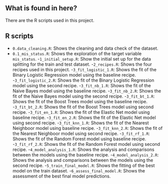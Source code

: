 ## What is found in here?
There are the R scripts used in this project.

## R scripts
- `0.data_cleaning.R`: Shows the cleaning and data check of the dataset.
- `0.1_mis_status.R`: Shows the exploration of the target variable `mis_status`.
-`1_initial_setup.R`: Show the initial set up for the data splitting for the train and test dataset.
-`2_recipes.R`: Shows the four recipes used in this project.
-`3_fit_logistic_1.R`: Shows the fit of the Binary Logistic Regression model using the baseline recipe. 
-`3_fit_logistic_2.R`: Shows the fit of the Binary Logistic Regression model using the second recipe. 
-`3_fit_nb_1.R`: Shows the fit of the Naive Bayes model using the baseline recipe.
-`3_fit_nb_2.R`: Shows the fit of the Naive Bayes model using the second recipe.
-`3_fit_bt_1.R`: Shows the fit of the Boost Trees model using the baseline recipe.
-`3_fit_bt_2.R`: Shows the fit of the Boost Trees model using second recipe.
-`3_fit_en_1.R`: Shows the fit of the Elastic Net model using baseline recipe.
-`3_fit_en_2.R`: Shows the fit of the Elastic Net model using second recipe.
-`3_fit_knn_1.R`: Shows the fit of the Nearest Neighboor model using baseline recipe.
-`3_fit_knn_2.R`: Shows the fit of the  Nearest Neighboor model using second recipe.
-`3_fit_rf_1.R`: Shows the fit of the Random Forest model using baseline recipe.
-`3_fit_rf_2.R`: Shows the fit of the Random Forest model using second recipe.
-`4_model_analysis_1.R`: Shows the analysis and comparisons between the models using the baseline recipe.
-`4_model_analysis_2.R`: Shows the analysis and comparisons between the models using the second recipe.
-`5_train_final_model.R`: Shows the fitting of the best model on the train dataset. 
-`6_assess_final_model.R`: Shows the assessment of the best final model predictions.


